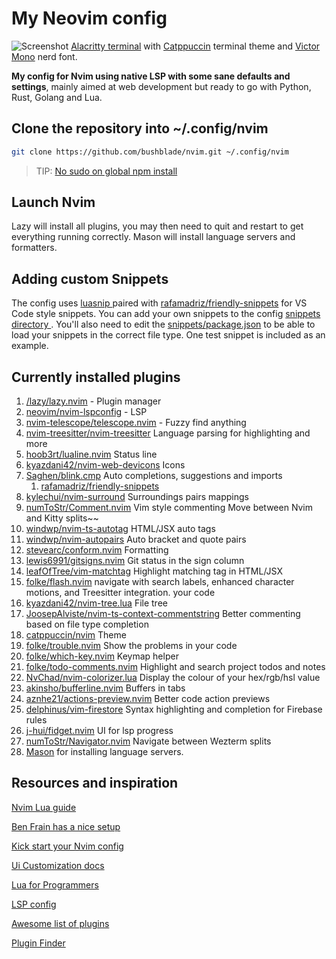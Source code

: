 # My Neovim config

![Screenshot](https://res.cloudinary.com/bushblade/image/upload/w_1000/catppuccin.webp)
[Alacritty terminal](https://github.com/alacritty/alacritty) with [Catppuccin](https://github.com/catppuccin/nvim) terminal theme and [Victor Mono](https://github.com/ryanoasis/nerd-fonts/tree/master/patched-fonts/VictorMono) nerd font.

**My config for Nvim using native LSP with some sane defaults and settings**, mainly
aimed at web development but ready to go with Python, Rust, Golang and Lua.

## Clone the repository into ~/.config/nvim

```bash
git clone https://github.com/bushblade/nvim.git ~/.config/nvim
```

> TIP: [No sudo on global npm install](https://github.com/sindresorhus/guides/blob/main/npm-global-without-sudo.md)

## Launch Nvim

Lazy will install all plugins, you may then need to quit and restart to get
everything running correctly.
Mason will install language servers and formatters.

## Adding custom Snippets

The config uses [ luasnip ](https://github.com/saadparwaiz1/cmp_luasnip) paired
with [rafamadriz/friendly-snippets](https://github.com/rafamadriz/friendly-snippets) for VS Code style snippets.
You can add your own snippets to the config [ snippets directory ](./snippets).
You'll also need to edit the [snippets/package.json](./snippets/package.json) to
be able to load your snippets in the correct file type.
One test snippet is included as an example.

## Currently installed plugins

1. [/lazy/lazy.nvim](https://github.com/folke/lazy.nvim.git) - Plugin manager
2. [neovim/nvim-lspconfig](https://github.com/neovim/nvim-lspconfig) - LSP
3. [nvim-telescope/telescope.nvim](https://github.com/nvim-telescope/telescope.nvim) - Fuzzy find anything
4. [nvim-treesitter/nvim-treesitter](https://github.com/nvim-treesitter/nvim-treesitter) Language parsing for highlighting and more
5. [hoob3rt/lualine.nvim](https://github.com/hoob3rt/lualine.nvim) Status line
6. [kyazdani42/nvim-web-devicons](https://github.com/kyazdani42/nvim-web-devicons) Icons
7. [Saghen/blink.cmp](https://cmp.saghen.dev/) Auto completions, suggestions and imports
   1. [rafamadriz/friendly-snippets](https://github.com/rafamadriz/friendly-snippets)
8. [kylechui/nvim-surround](https://github.com/kylechui/nvim-surround) Surroundings
   pairs mappings
9. [numToStr/Comment.nvim](https://github.com/numToStr/Comment.nvim) Vim style
   commenting
   Move between Nvim and Kitty splits~~
10. [windwp/nvim-ts-autotag](https://github.com/windwp/nvim-ts-autotag) HTML/JSX
    auto tags
11. [windwp/nvim-autopairs](https://github.com/windwp/nvim-autopairs) Auto bracket
    and quote pairs
12. [stevearc/conform.nvim](https://github.com/stevearc/conform.nvim)
    Formatting
13. [lewis6991/gitsigns.nvim](https://github.com/lewis6991/gitsigns.nvim) Git status
    in the sign column
14. [leafOfTree/vim-matchtag](https://github.com/leafOfTree/vim-matchtag)
    Highlight matching tag in HTML/JSX
15. [folke/flash.nvim](https://github.com/folke/flash.nvim) navigate with search labels, enhanced character motions, and Treesitter integration.
    your code
16. [kyazdani42/nvim-tree.lua](https://github.com/kyazdani42/nvim-tree.lua) File
    tree
17. [JoosepAlviste/nvim-ts-context-commentstring](https://github.com/JoosepAlviste/nvim-ts-context-commentstring) Better commenting based on file type
    completion
18. [catppuccin/nvim](https://github.com/catppuccin/nvim) Theme
19. [folke/trouble.nvim](https://github.com/folke/trouble.nvim) Show the problems
    in your code
20. [folke/which-key.nvim](https://github.com/folke/which-key.nvim) Keymap helper
21. [folke/todo-comments.nvim](https://github.com/folke/todo-comments.nvim)
    Highlight and search project todos and notes
22. [NvChad/nvim-colorizer.lua](https://github.com/NvChad/nvim-colorizer.lua)
    Display the colour of your hex/rgb/hsl value
23. [akinsho/bufferline.nvim](https://github.com/akinsho/bufferline.nvim) Buffers
    in tabs
24. [aznhe21/actions-preview.nvim](https://github.com/aznhe21/actions-preview.nvim) Better code action previews
25. [delphinus/vim-firestore](https://github.com/delphinus/vim-firestore) Syntax
    highlighting and completion for Firebase rules
26. [j-hui/fidget.nvim](https://github.com/j-hui/fidget.nvim,) UI for lsp
    progress
27. [numToStr/Navigator.nvim](https://github.com/numToStr/Navigator.nvim)
    Navigate between Wezterm splits
28. [Mason](https://github.com/williamboman/mason.nvim) for installing language
    servers.

## Resources and inspiration

[Nvim Lua guide](https://github.com/nanotee/nvim-lua-guide)

[Ben Frain has a nice setup](https://gist.github.com/benfrain/97f2b91087121b2d4ba0dcc4202d252f)

[Kick start your Nvim config](https://github.com/nvim-lua/kickstart.nvim)

[Ui Customization docs](https://github.com/neovim/nvim-lspconfig/wiki/UI-customization#change-diagnostic-symbols-in-the-sign-column-gutter)

[Lua for Programmers](https://ebens.me/post/lua-for-programmers-part-1/)

[LSP config](https://github.com/neovim/nvim-lspconfig/blob/master/doc/server_configurations.md)

[Awesome list of plugins](https://github.com/rockerBOO/awesome-neovim)

[Plugin Finder](https://neovimcraft.com/)
